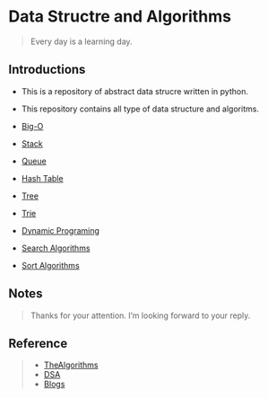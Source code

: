 # Data Structre and Algorithms

> Every day is a learning day.

## Introductions

- This is a repository of abstract data strucre written in python.
- This repository contains all type of data structure and algoritms.

- [Big-O](https://github.com/Krupeshgithub/dsa-python/tree/main/big-O)
- [Stack](https://github.com/Krupeshgithub/dsa-python/tree/main/stack)
- [Queue](https://github.com/Krupeshgithub/dsa-python/tree/main/queue)
- [Hash Table](https://github.com/Krupeshgithub/dsa-python/tree/main/hash_table)
- [Tree](https://github.com/Krupeshgithub/dsa-python/tree/main/tree_structure)
- [Trie](https://github.com/Krupeshgithub/dsa-python/tree/main/trie)
- [Dynamic Programing](https://github.com/Krupeshgithub/dsa-python/tree/main/dynamic_programing.py)
- [Search Algorithms](https://github.com/Krupeshgithub/dsa-python/tree/main/search_algos)
- [Sort Algorithms](https://github.com/Krupeshgithub/dsa-python/tree/main/sort_algos)

## Notes
> Thanks for your attention. I’m looking forward to your reply.


## Reference

>- [TheAlgorithms](https://github.com/TheAlgorithms/Python)
>- [DSA](https://www.enjoyalgorithms.com/)
>- [Blogs](https://shubhamgautamsuper30.medium.com/)

